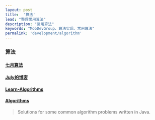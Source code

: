 ```yaml
---
layout: post
title:  '算法'
lead: "整理常用算法"
description: "常用算法"
keywords: "MobDevGroup、算法实现、常用算法"
permalink: 'development/algorithm'
---
```


### 算法

#### [七月算法](http://ask.julyedu.com/)

#### [July的博客](http://blog.csdn.net/v_july_v)

#### [Learn-Algorithms](https://github.com/nonstriater/Learn-Algorithms)

#### [Algorithms](https://github.com/pedrovgs/Algorithms)
> Solutions for some common algorithm problems written in Java.
